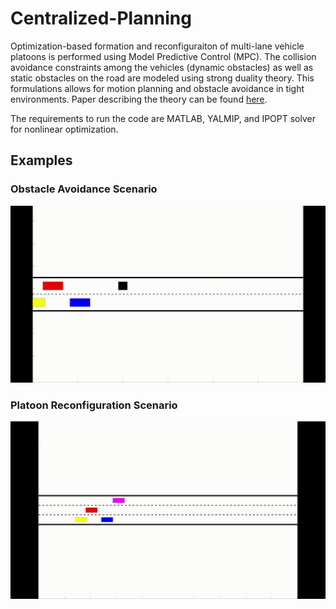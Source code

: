 # Centralized-Planning
Optimization-based formation and reconfiguraiton of multi-lane vehicle platoons is performed using Model Predictive Control (MPC).
The collision avoidance constraints among the vehicles (dynamic obstacles) as well as static obstacles on the road are modeled using strong duality theory. This formulations allows for motion planning and obstacle avoidance in tight environments. 
Paper describing the theory can be found [here](https://arxiv.org/abs/2003.08595).

The requirements to run the code are MATLAB, YALMIP, and IPOPT solver for nonlinear optimization.

## Examples
### Obstacle Avoidance Scenario
<img src="https://github.com/RoyaFiroozi/Centralized-Planning/blob/master/Obstacle_Avoidance.gif" width="700" />

### Platoon Reconfiguration Scenario
<img src="https://github.com/RoyaFiroozi/Centralized-Planning/blob/master/Platoon_Reconfiguration.gif" width="700" />
